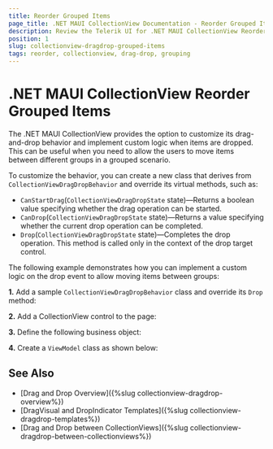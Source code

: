 ```yaml
---
title: Reorder Grouped Items
page_title: .NET MAUI CollectionView Documentation - Reorder Grouped Items
description: Review the Telerik UI for .NET MAUI CollectionView Reorder Grouped Items.
position: 1
slug: collectionview-dragdrop-grouped-items
tags: reorder, collectionview, drag-drop, grouping
---
```


# .NET MAUI CollectionView Reorder Grouped Items

The .NET MAUI CollectionView provides the option to customize its drag-and-drop behavior and implement custom logic when items are dropped. This can be useful when you need to allow the users to move items between different groups in a grouped scenario. 

To customize the behavior, you can create a new class that derives from `CollectionViewDragDropBehavior` and override its virtual methods, such as:

 - `CanStartDrag`(`CollectionViewDragDropState` state)&mdash;Returns a boolean value specifying whether the drag operation can be started.
 - `CanDrop`(`CollectionViewDragDropState` state)&mdash;Returns a value specifying whether the current drop operation can be completed.
 - `Drop`(`CollectionViewDragDropState` state)&mdash;Completes the drop operation. This method is called only in the context of the drop target control.

The following example demonstrates how you can implement a custom logic on the drop event to allow moving items between groups:

**1.** Add a sample `CollectionViewDragDropBehavior` class and override its `Drop` method:

<snippet id='collectionview-customdragdropbehavior' />

**2.** Add a CollectionView control to the page:

<snippet id='collectionview-dragdrop-grouping' />

**3.** Define the following business object:

<snippet id='collectionview-datamodel' />

**4.** Create a `ViewModel` class as shown below:

<snippet id='collectionview-viewmodel' />

## See Also

- [Drag and Drop Overview]({%slug collectionview-dragdrop-overview%})
- [DragVisual and DropIndicator Templates]({%slug collectionview-dragdrop-templates%})
- [Drag and Drop between CollectionViews]({%slug collectionview-dragdrop-between-collectionviews%})
